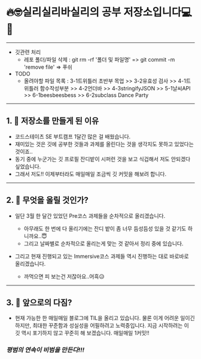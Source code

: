 🔥🤓실리실리바실리의 공부 저장소입니다💻📖
==========================================
* * *
* 깃관련 처리
  * 레포 폴더/파일 삭제 : git rm -rf '폴더 및 파일명' => git commit -m 'remove file' => 푸쉬
* TODO
  * 올려야할 파일 목록 : 3-1트위틀러 초반부 목업 >> 3-2유효성 검사 >> 4-1트위틀러 함수작성부분 >> 4-2언더바 >> 4-3stringifyJSON >> 5-1날씨API >> 6-1beesbeesbess >> 6-2subclass Dance Party
* * *

## 1.  🌝 저장소를 만들게 된 이유
<!-- * * * -->

* 코드스테이츠 SE 부트캠프 1달간 많은 걸 배웠습니다.
* 재미있는 것은 깃에 공부한 것들과 과제를 올린다는 것을 생각지도 못하고 있었다는 것이죠..
* 동기 중에 누군가는 깃 프로필 잔디밭이 시퍼런 것을 보고 식겁해서 저도 안되겠다 싶었습니다.
* 그래서 저도!! 이제부터라도 매일매일 조금씩 깃 커밋을 해보려 합니다.

* * *

## 2.  🌊 무엇을 올릴 것인가?
<!-- * * * -->

* 일단 3월 한 달간 있었던 Pre코스 과제들을 순차적으로 올리겠습니다.
  *  아무래도 한 번에 다 올리기에는 잔디 밭이 좀 너무 듬성듬성 있을 것 같기도 하니까요..😇
  *  그리고 날짜별로 순차적으로 올리는게 맞는 것 같아서 정리 중에 있습니다.

* 그리고 현재 진행되고 있는 Immersive코스 과제들 역시 진행하는 대로 바로바로 올리겠습니다.
  *  까먹으면 피 보는건 저잖아요..어흑😥

* * *

## 3.  🤿 앞으로의 다짐?

* 현재 가능한 한 매일매일 블로그에 TIL을 올리고 있습니다. 물론 이게 어려운 일이긴 하지만, 최대한 꾸준함과 성실성을 어필하려고 노력중입니다. 지금 시작하려는 이 깃 역시 포기하지 않고 꾸준히 해 보겠습니다. 매일매일 1커밋!!


###                                *평범의 연속이 비범을 만든다!!!*